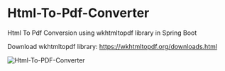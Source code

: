 # Html-To-Pdf-Converter
Html To Pdf Conversion using wkhtmltopdf library in Spring Boot

Download wkhtmltopdf library: https://wkhtmltopdf.org/downloads.html<br/>

![Html-To-PDF-Converter](https://user-images.githubusercontent.com/8852999/84924291-f1dccc00-b0e5-11ea-8b81-36da5fe4af1d.png)
